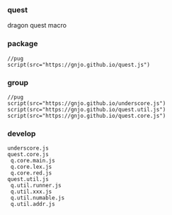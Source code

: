 ### quest
dragon quest macro

### package
```
//pug
script(src="https://gnjo.github.io/quest.js")
```

### group
```
//pug
script(src="https://gnjo.github.io/underscore.js")
script(src="https://gnjo.github.io/quest.util.js")
script(src="https://gnjo.github.io/quest.core.js")
```
### develop
```
underscore.js
quest.core.js
 q.core.main.js
 q.core.lex.js
 q.core.red.js
quest.util.js
 q.util.runner.js
 q.util.xxx.js
 q.util.numable.js
 q.util.addr.js
```
